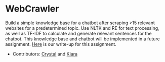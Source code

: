 # WebCrawler

Build a simple knowledge base for a chatbot after scraping >15 relevant websites for a predetermined topic. Use NLTK and RE for text processing, as well as TF-IDF to calculate and generate relevant sentences for the chatbot. This knowledge base and chatbot will be implemented in a future assignment. [Here](4395webcrawler.pdf) is our write-up for this assignment.

- Contributors: [Crystal](https://github.com/cmn180003/) and [Kiara](https://github.com/kiara-aleecia/)
